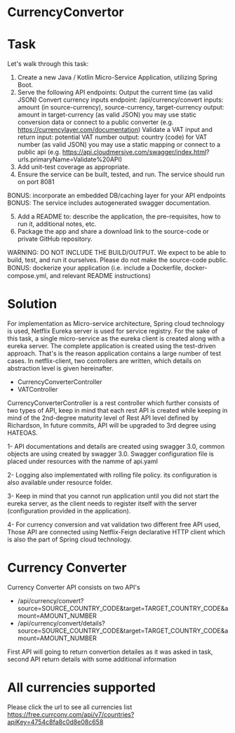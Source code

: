 # CurrencyConvertor

# Task
Let's walk through this task: 
1. Create a new Java / Kotlin Micro-Service Application, utilizing Spring Boot. 
2. Serve the following API endpoints: 
   Output the current time (as valid JSON) Convert currency inputs endpoint:  /api/currency/convert 
   inputs:
        amount (in source-currency), source-currency, target-currency 
   output: 
        amount in target-currency (as valid JSON) you may use static conversion data or connect to a public converter (e.g. https://currencylayer.com/documentation) Validate a VAT input and return input: potential VAT number output: country (code) for VAT number (as valid JSON) you may use a static mapping or connect to a public api (e.g. https://api.cloudmersive.com/swagger/index.html? urls.primaryName=Validate%20API) 
3. Add unit-test coverage as appropriate. 
4. Ensure the service can be built, tested, and run. The service should run on port 8081 

BONUS: 
incorporate an embedded DB/caching layer for your API endpoints 
BONUS: 
The service includes autogenerated swagger documentation. 

5. Add a README to: describe the application, the pre-requisites, how to run it, additional notes, etc. 
6. Package the app and share a download link to the source-code or private GitHub repository. 

WARNING: DO NOT INCLUDE THE BUILD/OUTPUT. We expect to be able to build, test, and run it ourselves. Please do not make the source-code public. 
BONUS: dockerize your application (i.e. include a Dockerﬁle, docker-compose.yml, and relevant README instructions)

# Solution
For implementation as Micro-service architecture, Spring cloud technology is used, Netflix Eureka server is used for service registry. 
For the sake of this task, a single micro-service as the eureka client is created along with a eureka server.
The complete application is created using the test-driven approach. That's is the reason application contains a large number of test cases.
In netflix-client, two controllers are written, which details on abstraction level is given hereinafter.
 - CurrencyConverterController
 - VATController
 
CurrencyConverterController is a rest controller which further consists of two types of API, keep in mind that each rest API is created while keeping in mind of the 2nd-degree maturity level of  Rest API level defined by Richardson, In future commits, API will be upgraded to 3rd degree using HATEOAS.

1- API documentations and details are created using swagger 3.0, common objects are using created by swagger 3.0. Swagger configuration file is placed under resources with the namme of api.yaml

2- Logging also implementated with rolling file policy. its configuration is also available under resource folder.

3- Keep in mind that you cannot run application until you did not start the eureka server, as the client needs to register itself with the server (configuration provided in the application).

4- For currency conversion and vat validation two different free API used, Those API are connected using Netflix-Feign declarative HTTP client which is also the part of Spring cloud technology.

 
# Currency Converter
Currency Converter API consists on two API's 
- /api/currency/convert?source=SOURCE_COUNTRY_CODE&target=TARGET_COUNTRY_CODE&amount=AMOUNT_NUMBER
- /api/currency/convert/details?source=SOURCE_COUNTRY_CODE&target=TARGET_COUNTRY_CODE&amount=AMOUNT_NUMBER

First API will going to return convertion detailes as it was asked in task, second API return details with some additional information


# All currencies supported
Please click the url to see all currencies list
https://free.currconv.com/api/v7/countries?apiKey=4754c8fa8c0d8e08c658
